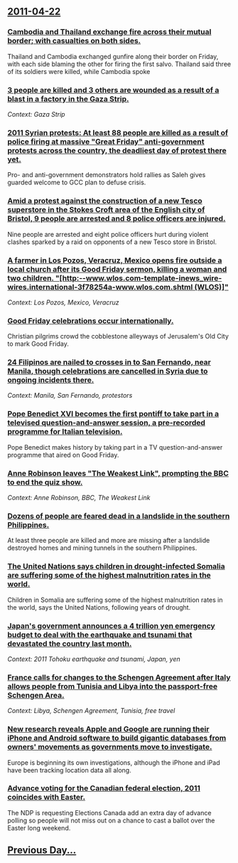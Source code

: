 ## [2011-04-22](/news/2011/04/22/index.md)

### [Cambodia and Thailand exchange fire across their mutual border; with casualties on both sides. ](/news/2011/04/22/cambodia-and-thailand-exchange-fire-across-their-mutual-border-with-casualties-on-both-sides.md)
Thailand and Cambodia exchanged gunfire along their border on Friday, with each side blaming the other for firing the first salvo. Thailand said three of its soldiers were killed, while Cambodia spoke

### [3 people are killed and 3 others are wounded as a result of a blast in a factory in the Gaza Strip. ](/news/2011/04/22/3-people-are-killed-and-3-others-are-wounded-as-a-result-of-a-blast-in-a-factory-in-the-gaza-strip.md)
_Context: Gaza Strip_

### [2011 Syrian protests: At least 88 people are killed as a result of police firing at massive "Great Friday" anti-government protests across the country, the deadliest day of protest there yet. ](/news/2011/04/22/2011-syrian-protests-at-least-88-people-are-killed-as-a-result-of-police-firing-at-massive-great-friday-anti-government-protests-across-t.md)
Pro- and anti-government demonstrators hold rallies as Saleh gives guarded welcome to GCC plan to defuse crisis.

### [Amid a protest against the construction of a new Tesco superstore in the Stokes Croft area of the English city of Bristol, 9 people are arrested and 8 police officers are injured. ](/news/2011/04/22/amid-a-protest-against-the-construction-of-a-new-tesco-superstore-in-the-stokes-croft-area-of-the-english-city-of-bristol-9-people-are-arre.md)
Nine people are arrested and eight police officers hurt during violent clashes sparked by a raid on opponents of a new Tesco store in Bristol.

### [A farmer in Los Pozos, Veracruz, Mexico opens fire outside a local church after its Good Friday sermon, killing a woman and two children. "[http:--www.wlos.com-template-inews_wire-wires.international-3f78254a-www.wlos.com.shtml (WLOS)]"](/news/2011/04/22/a-farmer-in-los-pozos-veracruz-mexico-opens-fire-outside-a-local-church-after-its-good-friday-sermon-killing-a-woman-and-two-children.md)
_Context: Los Pozos, Mexico, Veracruz_

### [Good Friday celebrations occur internationally. ](/news/2011/04/22/good-friday-celebrations-occur-internationally.md)
Christian pilgrims crowd the cobblestone alleyways of Jerusalem&#039;s Old City to mark Good Friday.

### [24 Filipinos are nailed to crosses in to San Fernando, near Manila, though celebrations are cancelled in Syria due to ongoing incidents there. ](/news/2011/04/22/24-filipinos-are-nailed-to-crosses-in-to-san-fernando-near-manila-though-celebrations-are-cancelled-in-syria-due-to-ongoing-incidents-ther.md)
_Context: Manila, San Fernando, protestors_

### [Pope Benedict XVI becomes the first pontiff to take part in a televised question-and-answer session, a pre-recorded programme for Italian television. ](/news/2011/04/22/pope-benedict-xvi-becomes-the-first-pontiff-to-take-part-in-a-televised-question-and-answer-session-a-pre-recorded-programme-for-italian-te.md)
Pope Benedict makes history by taking part in a TV question-and-answer programme that aired on Good Friday.

### [Anne Robinson leaves "The Weakest Link", prompting the BBC to end the quiz show. ](/news/2011/04/22/anne-robinson-leaves-the-weakest-link-prompting-the-bbc-to-end-the-quiz-show.md)
_Context: Anne Robinson, BBC, The Weakest Link_

### [Dozens of people are feared dead in a landslide in the southern Philippines. ](/news/2011/04/22/dozens-of-people-are-feared-dead-in-a-landslide-in-the-southern-philippines.md)
At least three people are killed and more are missing after a landslide destroyed homes and mining tunnels in the southern Philippines.

### [The United Nations says children in drought-infected Somalia are suffering some of the highest malnutrition rates in the world. ](/news/2011/04/22/the-united-nations-says-children-in-drought-infected-somalia-are-suffering-some-of-the-highest-malnutrition-rates-in-the-world.md)
Children in Somalia are suffering some of the highest malnutrition rates in the world, says the United Nations, following years of drought.

### [Japan's government announces a 4 trillion yen emergency budget to deal with the earthquake and tsunami that devastated the country last month. ](/news/2011/04/22/japan-s-government-announces-a-4-trillion-yen-emergency-budget-to-deal-with-the-earthquake-and-tsunami-that-devastated-the-country-last-mont.md)
_Context: 2011 Tohoku earthquake and tsunami, Japan, yen_

### [France calls for changes to the Schengen Agreement after Italy allows people from Tunisia and Libya into the passport-free Schengen Area. ](/news/2011/04/22/france-calls-for-changes-to-the-schengen-agreement-after-italy-allows-people-from-tunisia-and-libya-into-the-passport-free-schengen-area.md)
_Context: Libya, Schengen Agreement, Tunisia, free travel_

### [New research reveals Apple and Google are running their iPhone and Android software to build gigantic databases from owners' movements as governments move to investigate. ](/news/2011/04/22/new-research-reveals-apple-and-google-are-running-their-iphone-and-android-software-to-build-gigantic-databases-from-owners-movements-as-go.md)
Europe is beginning its own investigations, although the iPhone and iPad have been tracking location data all along.

### [Advance voting for the Canadian federal election, 2011 coincides with Easter. ](/news/2011/04/22/advance-voting-for-the-canadian-federal-election-2011-coincides-with-easter.md)
The NDP is requesting Elections Canada add an extra day of advance polling so people will not miss out on a chance to cast a ballot over the Easter long weekend.

## [Previous Day...](/news/2011/04/21/index.md)

